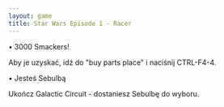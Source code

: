 ```yaml
---
layout: game
title: Star Wars Episode 1 - Racer
---
```


• 3000 Smackers!

Aby je uzyskać, idź do "buy parts place" i naciśnij CTRL-F4-4.

• Jesteś Sebulbą

Ukończ Galactic Circuit - dostaniesz Sebulbę do wyboru.
